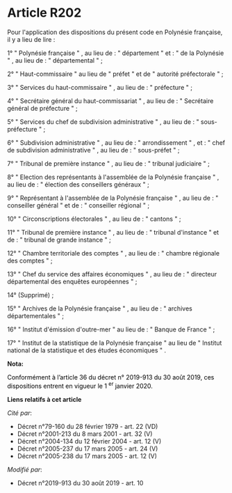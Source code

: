 # Article R202

Pour l'application des dispositions du présent code en Polynésie française, il y a lieu de lire :

1° " Polynésie française " , au lieu de : " département " et : " de la Polynésie " , au lieu de : " départemental " ;

2° " Haut-commissaire " au lieu de " préfet " et de " autorité préfectorale " ;

3° " Services du haut-commissaire " , au lieu de : " préfecture " ;

4° " Secrétaire général du haut-commissariat " , au lieu de : " Secrétaire général de préfecture " ;

5° " Services du chef de subdivision administrative " , au lieu de : " sous-préfecture " ;

6° " Subdivision administrative " , au lieu de : " arrondissement " , et : " chef de subdivision administrative " , au lieu
de : " sous-préfet " ;

7° " Tribunal de première instance " , au lieu de : " tribunal judiciaire " ;

8° " Election des représentants à l'assemblée de la Polynésie française " , au lieu de : " élection des conseillers généraux
" ;

9° " Représentant à l'assemblée de la Polynésie française " , au lieu de : " conseiller général " et de : " conseiller
régional " ;

10° " Circonscriptions électorales " , au lieu de : " cantons " ;

11° " Tribunal de première instance " , au lieu de : " tribunal d'instance " et de : " tribunal de grande instance " ;

12° " Chambre territoriale des comptes " , au lieu de : " chambre régionale des comptes " ;

13° " Chef du service des affaires économiques " , au lieu de : " directeur départemental des enquêtes européennes " ;

14° (Supprimé) ;

15° " Archives de la Polynésie française " , au lieu de : " archives départementales " ;

16° " Institut d'émission d'outre-mer " au lieu de : " Banque de France " ;

17° " Institut de la statistique de la Polynésie française " au lieu de " Institut national de la statistique et des études
économiques " .

**Nota:**

<font color="black">Conformément à l’article 36 du décret n° 2019-913 du 30 août 2019, ces dispositions entrent en vigueur le
1
    <sup>er</sup> janvier 2020.</font>

**Liens relatifs à cet article**

_Cité par_:

  - Décret n°79-160 du 28 février 1979 - art. 22 (VD)
  - Décret n°2001-213 du 8 mars 2001 - art. 32 (V)
  - Décret n°2004-134 du 12 février 2004 - art. 12 (V)
  - Décret n°2005-237 du 17 mars 2005 - art. 24 (V)
  - Décret n°2005-238 du 17 mars 2005 - art. 12 (V)

_Modifié par_:

  - Décret n°2019-913 du 30 août 2019 - art. 10
